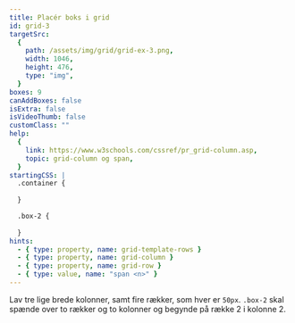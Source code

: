 ```yaml
---
title: Placér boks i grid
id: grid-3
targetSrc:
  {
    path: /assets/img/grid/grid-ex-3.png,
    width: 1046,
    height: 476,
    type: "img",
  }
boxes: 9
canAddBoxes: false
isExtra: false
isVideoThumb: false
customClass: ""
help:
  {
    link: https://www.w3schools.com/cssref/pr_grid-column.asp,
    topic: grid-column og span,
  }
startingCSS: |
  .container {
    
  }

  .box-2 {
    
  }
hints:
  - { type: property, name: grid-template-rows }
  - { type: property, name: grid-column }
  - { type: property, name: grid-row }
  - { type: value, name: "span <n>" }
---
```


Lav tre lige brede kolonner, samt fire rækker, som hver er `50px`. `.box-2` skal spænde over to rækker og to kolonner og begynde på række 2 i kolonne 2.
